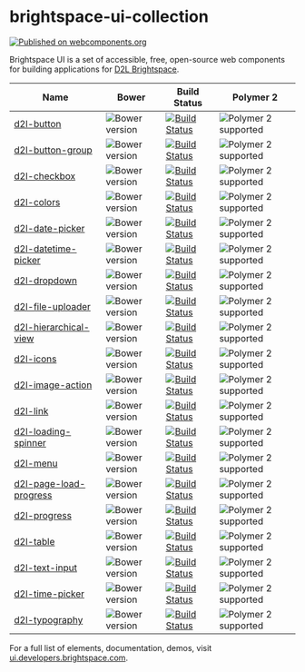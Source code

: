 # brightspace-ui-collection
[![Published on webcomponents.org](https://img.shields.io/badge/webcomponents.org-published-blue.svg)](https://www.webcomponents.org/author/BrightspaceUI)

Brightspace UI is a set of accessible, free, open-source web components for building applications for [D2L Brightspace](https://www.d2l.com/).

| Name | Bower | Build Status | Polymer 2 |
|------|-------|--------------|-----------|
| [d2l-button](https://github.com/BrightspaceUI/button) | ![Bower version](https://badge.fury.io/bo/d2l-button.svg) | [![Build Status](https://travis-ci.org/BrightspaceUI/button.svg?branch=master)](https://travis-ci.org/BrightspaceUI/button) | ![Polymer 2 supported](https://img.shields.io/badge/Polymer2-supported-blue.svg) |
| [d2l-button-group](https://github.com/BrightspaceUI/button-group) | ![Bower version](https://badge.fury.io/bo/d2l-button-group.svg) | [![Build Status](https://travis-ci.org/BrightspaceUI/button-group.svg?branch=master)](https://travis-ci.org/BrightspaceUI/button-group) | ![Polymer 2 supported](https://img.shields.io/badge/Polymer2-supported-red.svg) |
| [d2l-checkbox](https://github.com/BrightspaceUI/checkbox) | ![Bower version](https://badge.fury.io/bo/d2l-checkbox.svg) | [![Build Status](https://travis-ci.org/BrightspaceUI/checkbox.svg?branch=master)](https://travis-ci.org/BrightspaceUI/checkbox) | ![Polymer 2 supported](https://img.shields.io/badge/Polymer2-supported-blue.svg) |
| [d2l-colors](https://github.com/BrightspaceUI/colors) | ![Bower version](https://badge.fury.io/bo/d2l-colors.svg) | [![Build Status](https://travis-ci.org/BrightspaceUI/colors.svg?branch=master)](https://travis-ci.org/BrightspaceUI/colors) | ![Polymer 2 supported](https://img.shields.io/badge/Polymer2-supported-blue.svg) |
| [d2l-date-picker](https://github.com/BrightspaceUI/date-picker) | ![Bower version](https://badge.fury.io/bo/d2l-date-picker.svg) | [![Build Status](https://travis-ci.org/BrightspaceUI/date-picker.svg?branch=master)](https://travis-ci.org/BrightspaceUI/date-picker) | ![Polymer 2 supported](https://img.shields.io/badge/Polymer2-supported-red.svg) |
| [d2l-datetime-picker](https://github.com/BrightspaceUI/datetime-picker) | ![Bower version](https://badge.fury.io/bo/d2l-datetime-picker.svg) | [![Build Status](https://travis-ci.org/BrightspaceUI/datetime-picker.svg?branch=master)](https://travis-ci.org/BrightspaceUI/datetime-picker) | ![Polymer 2 supported](https://img.shields.io/badge/Polymer2-supported-red.svg) |
| [d2l-dropdown](https://github.com/BrightspaceUI/dropdown) | ![Bower version](https://badge.fury.io/bo/d2l-dropdown.svg) | [![Build Status](https://travis-ci.org/BrightspaceUI/dropdown.svg?branch=master)](https://travis-ci.org/BrightspaceUI/dropdown) | ![Polymer 2 supported](https://img.shields.io/badge/Polymer2-supported-blue.svg) |
| [d2l-file-uploader](https://github.com/BrightspaceUI/file-uploader) | ![Bower version](https://badge.fury.io/bo/d2l-file-uploader.svg) | [![Build Status](https://travis-ci.org/BrightspaceUI/file-uploader.svg?branch=master)](https://travis-ci.org/BrightspaceUI/file-uploader) | ![Polymer 2 supported](https://img.shields.io/badge/Polymer2-supported-blue.svg) |
| [d2l-hierarchical-view](https://github.com/BrightspaceUI/hierarchical-view) | ![Bower version](https://badge.fury.io/bo/d2l-hierarchical-view.svg) | [![Build Status](https://travis-ci.org/BrightspaceUI/hierarchical-view.svg?branch=master)](https://travis-ci.org/BrightspaceUI/hierarchical-view) | ![Polymer 2 supported](https://img.shields.io/badge/Polymer2-supported-blue.svg) |
| [d2l-icons](https://github.com/BrightspaceUI/icons) | ![Bower version](https://badge.fury.io/bo/d2l-icons.svg) | [![Build Status](https://travis-ci.org/BrightspaceUI/icons.svg?branch=master)](https://travis-ci.org/BrightspaceUI/icons) | ![Polymer 2 supported](https://img.shields.io/badge/Polymer2-supported-blue.svg) |
| [d2l-image-action](https://github.com/BrightspaceUI/image-action) | ![Bower version](https://badge.fury.io/bo/d2l-image-action.svg) | [![Build Status](https://travis-ci.org/BrightspaceUI/image-action.svg?branch=master)](https://travis-ci.org/BrightspaceUI/image-action) | ![Polymer 2 supported](https://img.shields.io/badge/Polymer2-supported-blue.svg) |
| [d2l-link](https://github.com/BrightspaceUI/link) | ![Bower version](https://badge.fury.io/bo/d2l-link.svg) | [![Build Status](https://travis-ci.org/BrightspaceUI/link.svg?branch=master)](https://travis-ci.org/BrightspaceUI/link) | ![Polymer 2 supported](https://img.shields.io/badge/Polymer2-supported-blue.svg) |
| [d2l-loading-spinner](https://github.com/BrightspaceUI/loading-spinner) | ![Bower version](https://badge.fury.io/bo/d2l-loading-spinner.svg) | [![Build Status](https://travis-ci.org/BrightspaceUI/loading-spinner.svg?branch=master)](https://travis-ci.org/BrightspaceUI/loading-spinner) | ![Polymer 2 supported](https://img.shields.io/badge/Polymer2-supported-blue.svg) |
| [d2l-menu](https://github.com/BrightspaceUI/menu) | ![Bower version](https://badge.fury.io/bo/d2l-menu.svg) | [![Build Status](https://travis-ci.org/BrightspaceUI/menu.svg?branch=master)](https://travis-ci.org/BrightspaceUI/menu) | ![Polymer 2 supported](https://img.shields.io/badge/Polymer2-supported-blue.svg) |
| [d2l-page-load-progress](https://github.com/BrightspaceUI/page-load-progress) | ![Bower version](https://badge.fury.io/bo/d2l-page-load-progress.svg) | [![Build Status](https://travis-ci.org/BrightspaceUI/page-load-progress.svg?branch=master)](https://travis-ci.org/BrightspaceUI/page-load-progress) | ![Polymer 2 supported](https://img.shields.io/badge/Polymer2-supported-blue.svg) |
| [d2l-progress](https://github.com/BrightspaceUI/progress) | ![Bower version](https://badge.fury.io/bo/d2l-progress.svg) | [![Build Status](https://travis-ci.org/BrightspaceUI/progress.svg?branch=master)](https://travis-ci.org/BrightspaceUI/progress) | ![Polymer 2 supported](https://img.shields.io/badge/Polymer2-supported-blue.svg) |
| [d2l-table](https://github.com/BrightspaceUI/table) | ![Bower version](https://badge.fury.io/bo/d2l-table.svg) | [![Build Status](https://travis-ci.org/BrightspaceUI/table.svg?branch=master)](https://travis-ci.org/BrightspaceUI/table) | ![Polymer 2 supported](https://img.shields.io/badge/Polymer2-supported-blue.svg) |
| [d2l-text-input](https://github.com/BrightspaceUI/text-input) | ![Bower version](https://badge.fury.io/bo/d2l-text-input.svg) | [![Build Status](https://travis-ci.org/BrightspaceUI/text-input.svg?branch=master)](https://travis-ci.org/BrightspaceUI/text-input) | ![Polymer 2 supported](https://img.shields.io/badge/Polymer2-supported-blue.svg) |
| [d2l-time-picker](https://github.com/BrightspaceUI/time-picker) | ![Bower version](https://badge.fury.io/bo/d2l-time-picker.svg) | [![Build Status](https://travis-ci.org/BrightspaceUI/time-picker.svg?branch=master)](https://travis-ci.org/BrightspaceUI/time-picker) | ![Polymer 2 supported](https://img.shields.io/badge/Polymer2-supported-red.svg) |
| [d2l-typography](https://github.com/BrightspaceUI/typography) | ![Bower version](https://badge.fury.io/bo/d2l-typography.svg) | [![Build Status](https://travis-ci.org/BrightspaceUI/typography.svg?branch=master)](https://travis-ci.org/BrightspaceUI/typography) | ![Polymer 2 supported](https://img.shields.io/badge/Polymer2-supported-blue.svg) |

For a full list of elements, documentation, demos, visit [ui.developers.brightspace.com](http://ui.developers.brightspace.com).
